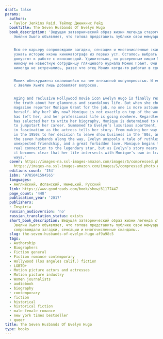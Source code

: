 ```yaml
---
draft: false
params:
  authors:
  - Taylor Jenkins Reid, Тейлор Дженкинс Рейд
  bookTitle: The Seven Husbands Of Evelyn Hugo
  book_description: 'Ведущая затворнический образ жизни легенда старого Голливуда
    Эвелин Хьюго объявляет, что готова представить публике свои мемуары.


    Всю ее карьеру сопровождали загадки, сенсации и многочисленные скандалы. Мир жаждет
    узнать историю иконы кинематографа из первых уст. Осталось выбрать человека, которого
    допустят к работе с кинозвездой. Удивительно, но доверенным лицом Эвелин выбирает
    никому не известную сотрудницу глянцевого журнала Моник Грант. Они не знакомы,
    никогда не встречались, разве что отец Моник когда-то работал в сфере кино.


    Моник обескуражена свалившейся на нее внезапной популярностью. И ее первая встреча
    с Эвелин Хьюго лишь добавляет вопросов.


    Aging and reclusive Hollywood movie icon Evelyn Hugo is finally ready to tell
    the truth about her glamorous and scandalous life. But when she chooses unknown
    magazine reporter Monique Grant for the job, no one is more astounded than Monique
    herself. Why her? Why now? Monique is not exactly on top of the world. Her husband
    has left her, and her professional life is going nowhere. Regardless of why Evelyn
    has selected her to write her biography, Monique is determined to use this opportunity
    to jumpstart her career. Summoned to Evelyn’s luxurious apartment, Monique listens
    in fascination as the actress tells her story. From making her way to Los Angeles
    in the 1950s to her decision to leave show business in the ‘80s, and, of course,
    the seven husbands along the way, Evelyn unspools a tale of ruthless ambition,
    unexpected friendship, and a great forbidden love. Monique begins to feel a very
    real connection to the legendary star, but as Evelyn’s story nears its conclusion,
    it becomes clear that her life intersects with Monique’s own in tragic and irreversible
    ways.'
  cover: https://images-na.ssl-images-amazon.com/images/S/compressed.photo.goodreads.com/books/1653682965i/61177447.jpg,
    https://images-na.ssl-images-amazon.com/images/S/compressed.photo.goodreads.com/books/1664458703i/32620332.jpg
  editions count: '154'
  isbn: '9785041594565'
  languages:
  - Английский, Испанский, Немецкий, Русский
  link: https://www.goodreads.com/book/show/61177447
  page_count: '448'
  publication_year: '2017'
  publishers:
  - Inspiria
  russian_audioversion: 'no'
  russian_translation_status: exists
  short_book_description: Ведущая затворнический образ жизни легенда старого Голливуда
    Эвелин Хьюго объявляет, что готова представить публике свои мемуары.Всю ее карьеру
    сопровождали загадки, сенсации и многочисленные скандалы..
  slug: the-seven-husbands-of-evelyn-hugo-af9a98c5
  tags:
  - Authorship
  - Biographers
  - Fiction general
  - Fiction romance contemporary
  - Hollywood (los angeles calif.) fiction
  - LGBTQ+
  - Motion picture actors and actresses
  - Motion picture industry
  - Women journalists
  - audiobook
  - biography
  - contemporary
  - fiction
  - historical
  - historical fiction
  - male-female romance
  - new york times bestseller
  - queer
title: The Seven Husbands Of Evelyn Hugo
type: books
---
```

